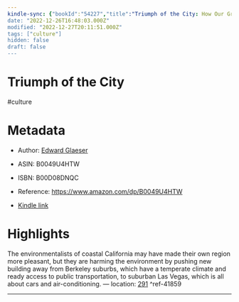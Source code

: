 ```yaml
---
kindle-sync: {"bookId":"54227","title":"Triumph of the City: How Our Greatest Invention Makes Us Richer, Smarter, Greener, Healthier, and Happier","author":"Edward Glaeser","asin":"B0049U4HTW","lastAnnotatedDate":"2019-04-11","bookImageUrl":"https://m.media-amazon.com/images/I/91o-pwFeUmL._SY160.jpg","highlightsCount":1}
date: "2022-12-26T16:48:03.000Z"
modified: "2022-12-27T20:11:51.000Z"
tags: ["culture"]
hidden: false
draft: false
---
```

# Triumph of the City

#culture 

# Metadata

* Author: [Edward Glaeser](https://www.amazon.comundefined)

* ASIN: B0049U4HTW

* ISBN: B00D08DNQC

* Reference: <https://www.amazon.com/dp/B0049U4HTW>

* [Kindle link](kindle://book?action=open&asin=B0049U4HTW)

# Highlights

The environmentalists of coastal California may have made their own region more pleasant, but they are harming the environment by pushing new building away from Berkeley suburbs, which have a temperate climate and ready access to public transportation, to suburban Las Vegas, which is all about cars and air-conditioning. — location: [291](kindle://book?action=open&asin=B0049U4HTW&location=291) ^ref-41859

---
